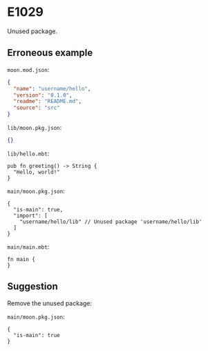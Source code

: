 # E1029

Unused package.

## Erroneous example

`moon.mod.json`:

```json
{
  "name": "username/hello",
  "version": "0.1.0",
  "readme": "README.md",
  "source": "src"
}
```

`lib/moon.pkg.json`:

```json
{}
```

`lib/hello.mbt`:

```moonbit
pub fn greeting() -> String {
  "Hello, world!"
}
```

`main/moon.pkg.json`:

```jsonc
{
  "is-main": true,
  "import": [
    "username/hello/lib" // Unused package 'username/hello/lib'
  ]
}
```

`main/main.mbt`:

```moonbit
fn main {
}
```

## Suggestion

Remove the unused package:

`main/moon.pkg.json`:

```moonbit
{
  "is-main": true
}
```
